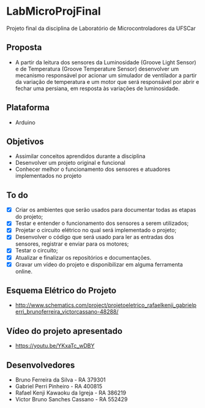 # LabMicroProjFinal

Projeto final da disciplina de Laboratório de Microcontroladores da UFSCar

## Proposta

- A partir da leitura dos sensores da Luminosidade (Groove Light Sensor) e de Temperatura (Groove Temperature Sensor) desenvolver um mecanismo responsável por acionar um simulador de ventilador a partir da variação de temperatura  e um motor que será responsável por abrir e fechar uma persiana, em resposta às variações de luminosidade.

## Plataforma

- Arduino

## Objetivos

- Assimilar conceitos aprendidos durante a disciplina
- Desenvolver um projeto original e funcional
- Conhecer melhor o funcionamento dos sensores e atuadores implementados no projeto

## To do

- [X] Criar os ambientes que serão usados para documentar todas as etapas do projeto;
- [X] Testar e entender o funcionamento dos sensores a serem utilizados;
- [X] Projetar o circuito elétrico no qual será implementado o projeto;
- [X] Desenvolver o código que será usado para ler as entradas dos sensores, registrar e enviar para os motores;
- [X] Testar o circuito;
- [X] Atualizar e finalizar os repositórios e documentações.
- [X] Gravar um vídeo do projeto e disponibilizar em alguma ferramenta online.

## Esquema Elétrico do Projeto

- http://www.schematics.com/project/projetoeletrico_rafaelkenji_gabrielperri_brunoferreira_victorcassano-48288/ 

## Vídeo do projeto apresentado

- https://youtu.be/YKxaTc_wDBY


## Desenvolvedores

- Bruno Ferreira da Silva - RA 379301
- Gabriel Perri Pinheiro - RA 400815
- Rafael Kenji Kawaoku da Igreja - RA 386219
- Victor Bruno Sanches Cassano - RA 552429
